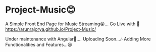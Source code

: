 # Project-Music😊
A Simple Front End Page for Music Streaming😜... Go Live with 🤞  https://arunrajorya.github.io/Project-Music/

Under maintenance with Angular👀.... 
Uploading Soon...🎶
Adding More Functionalities and Features...😃
